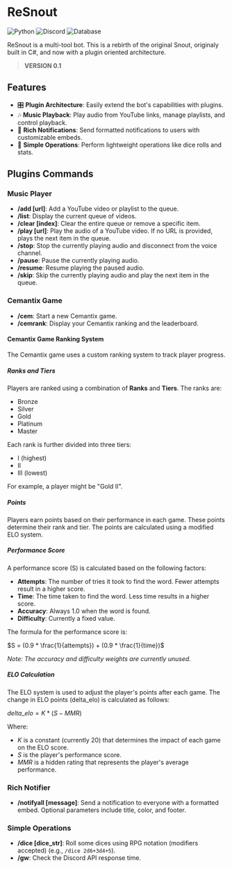 # ReSnout

![Python](https://img.shields.io/badge/Python-FFD43B?style=for-the-badge&logo=python&logoColor=blue) ![Discord](https://img.shields.io/badge/Discord-5865F2?style=for-the-badge&logo=discord&logoColor=white) ![Database](https://img.shields.io/badge/Sqlite-003B57?style=for-the-badge&logo=sqlite&logoColor=white)

ReSnout is a multi-tool bot. This is a rebirth of the original Snout, originaly built in C#, and now with a plugin oriented architecture.

> **VERSION 0.1**

## Features

- 🎛️ **Plugin Architecture**: Easily extend the bot's capabilities with plugins.
- 🎶 **Music Playback**: Play audio from YouTube links, manage playlists, and control playback.
- 📢 **Rich Notifications**: Send formatted notifications to users with customizable embeds.
- 🎲 **Simple Operations**: Perform lightweight operations like dice rolls and stats.

## Plugins Commands

### Music Player

- **/add [url]**: Add a YouTube video or playlist to the queue.
- **/list**: Display the current queue of videos.
- **/clear [index]**: Clear the entire queue or remove a specific item.
- **/play [url]**: Play the audio of a YouTube video. If no URL is provided, plays the next item in the queue.
- **/stop**: Stop the currently playing audio and disconnect from the voice channel.
- **/pause**: Pause the currently playing audio.
- **/resume**: Resume playing the paused audio.
- **/skip**: Skip the currently playing audio and play the next item in the queue.

### Cemantix Game

- **/cem**: Start a new Cemantix game.
- **/cemrank**: Display your Cemantix ranking and the leaderboard.

#### Cemantix Game Ranking System

The Cemantix game uses a custom ranking system to track player progress.

##### Ranks and Tiers

Players are ranked using a combination of **Ranks** and **Tiers**. The ranks are:

- Bronze
- Silver
- Gold
- Platinum
- Master

Each rank is further divided into three tiers:

- I (highest)
- II
- III (lowest)

For example, a player might be "Gold II".

##### Points

Players earn points based on their performance in each game. These points determine their rank and tier. The points are calculated using a modified ELO system.

##### Performance Score

A performance score (S) is calculated based on the following factors:

- **Attempts**: The number of tries it took to find the word. Fewer attempts result in a higher score.
- **Time**: The time taken to find the word. Less time results in a higher score.
- **Accuracy**: Always 1.0 when the word is found.
- **Difficulty**: Currently a fixed value.

The formula for the performance score is:

$S = (0.9 * \frac{1}{attempts}) + (0.9 * \frac{1}{time})$

*Note: The accuracy and difficulty weights are currently unused.*

##### ELO Calculation

The ELO system is used to adjust the player's points after each game. The change in ELO points (delta_elo) is calculated as follows:

$delta\_elo = K * (S - MMR)$

Where:

- $K$ is a constant (currently 20) that determines the impact of each game on the ELO score.
- $S$ is the player's performance score.
- $MMR$ is a hidden rating that represents the player's average performance.

### Rich Notifier

- **/notifyall [message]**: Send a notification to everyone with a formatted embed. Optional parameters include title, color, and footer.

### Simple Operations

- **/dice [dice_str]**: Roll some dices using RPG notation (modifiers accepted) (e.g., `/dice 2d6+3d4+5`).
- **/gw**: Check the Discord API response time.
